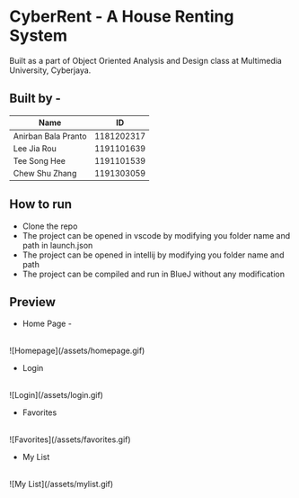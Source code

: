 # CyberRent - A House Renting System

Built as a part of Object Oriented Analysis and Design class at Multimedia University, Cyberjaya.
## Built by -
| Name                     | ID                |
| -----------              | -----------       |
| Anirban Bala Pranto      | 1181202317        |
| Lee Jia Rou              | 1191101639        |
| Tee Song Hee             | 1191101539        |
| Chew Shu Zhang           | 1191303059        |

## How to run
* Clone the repo
* The project can be opened in vscode by modifying you folder name and path in launch.json
* The project can be opened in intellij by modifying you folder name and path
* The project can be compiled and run in BlueJ without any modification

## Preview
* Home Page -
<br/>
![Homepage](/assets/homepage.gif)

* Login
<br/>
![Login](/assets/login.gif)

* Favorites
<br/>
![Favorites](/assets/favorites.gif)

* My List
<br/>
![My List](/assets/mylist.gif)